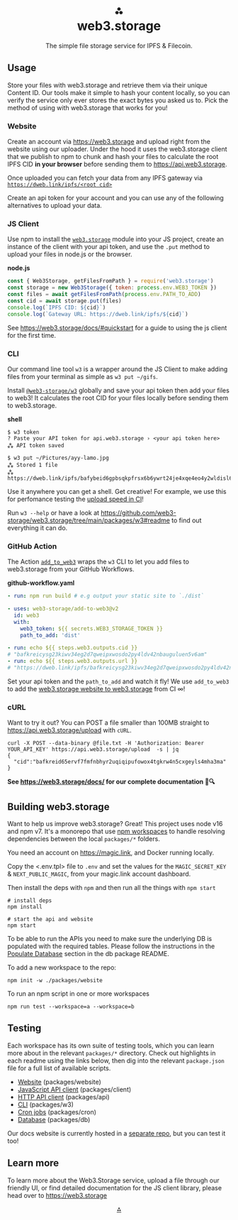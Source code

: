 <h1 align="center">⁂<br/>web3.storage</h1>
<p align="center">The simple file storage service for IPFS &amp; Filecoin.</p>

## Usage

Store your files with web3.storage and retrieve them via their unique Content ID. Our tools make it simple to hash your content locally, so you can verify the service only ever stores the exact bytes you asked us to. Pick the method of using with web3.storage that works for you!


### Website

Create an account via https://web3.storage and upload right from the website using our uploader. Under the hood it uses the web3.storage client that we publish to npm to chunk and hash your files to calculate the root IPFS CID **in your browser** before sending them to https://api.web3.storage.

Once uploaded you can fetch your data from any IPFS gateway via [`https://dweb.link/ipfs/<root cid>`](https://dweb.link/ipfs/bafkreigh2akiscaildcqabsyg3dfr6chu3fgpregiymsck7e7aqa4s52zy)

Create an api token for your account and you can use any of the following alternatives to upload your data.


### JS Client

Use npm to install the [`web3.storage`](https://www.npmjs.com/package/web3.storage) module into your JS project, create an instance of the client with your api token, and use the `.put` method to upload your files in node.js or the browser.
 
**node.js**
```js
const { Web3Storage, getFilesFromPath } = require('web3.storage')
const storage = new Web3Storage({ token: process.env.WEB3_TOKEN })
const files = await getFilesFromPath(process.env.PATH_TO_ADD)
const cid = await storage.put(files)
console.log(`IPFS CID: ${cid}`)
console.log(`Gateway URL: https://dweb.link/ipfs/${cid}`)
```

See https://web3.storage/docs/#quickstart for a guide to using the js client for the first time.
  

### CLI

Our command line tool `w3` is a wrapper around the JS Client to make adding files from your terminal as simple as `w3 put ~/gifs`.

Install [`@web3-storage/w3`](https://www.npmjs.com/package/@web3-storage/w3) globally and save your api token then add your files to web3! It calculates the root CID for your files locally before sending them to web3.storage.

**shell**
```console
$ w3 token
? Paste your API token for api.web3.storage › <your api token here>
⁂ API token saved

$ w3 put ~/Pictures/ayy-lamo.jpg
⁂ Stored 1 file
⁂ https://dweb.link/ipfs/bafybeid6gpbsqkpfrsx6b6ywrt24je4xqe4eo4y2wldisl6sk7byny5uky
```

Use it anywhere you can get a shell. Get creative! For example, we use this for perfomance testing the [upload speed in CI](https://github.com/web3-storage/web3.storage/blob/9fafc830b841da0dd6bd5319c77febaded232240/.github/workflows/cron-test.yml#L36)!

Run `w3 --help` or have a look at https://github.com/web3-storage/web3.storage/tree/main/packages/w3#readme to find out everything it can do.


### GitHub Action 

The Action [`add_to_web3`](https://github.com/marketplace/actions/add-to-web3) wraps the `w3` CLI to let you add files to web3.storage from your GitHub Workflows.

**github-workflow.yaml**
```yaml
- run: npm run build # e.g output your static site to `./dist`

- uses: web3-storage/add-to-web3@v2
  id: web3
  with:
    web3_token: ${{ secrets.WEB3_STORAGE_TOKEN }}
    path_to_add: 'dist'

- run: echo ${{ steps.web3.outputs.cid }}
# "bafkreicysg23kiwv34eg2d7qweipxwosdo2py4ldv42nbauguluen5v6am"
- run: echo ${{ steps.web3.outputs.url }}
# "https://dweb.link/ipfs/bafkreicysg23kiwv34eg2d7qweipxwosdo2py4ldv42nbauguluen5v6am"
```

Set your api token and the `path_to_add` and watch it fly! We use `add_to_web3` to add the [web3.storage website to web3.storage](https://github.com/web3-storage/web3.storage/blob/c0227a0b927fedd324287ad6ef95db857c205939/.github/workflows/website.yml#L158-L165) from CI ∞!


### cURL

Want to try it out? You can POST a file smaller than 100MB straight to https://api.web3.storage/upload with `cURL`.

```console
curl -X POST --data-binary @file.txt -H 'Authorization: Bearer YOUR_API_KEY' https://api.web3.storage/upload  -s | jq
{
  "cid":"bafkreid65ervf7fmfnbhyr2uqiqipufowox4tgkrw4n5cxgeyls4mha3ma"
}
```

**See https://web3.storage/docs/ for our complete documentation 📖🔍**


## Building web3.storage

Want to help us improve web3.storage? Great! This project uses node v16 and npm v7. It's a monorepo that use [npm workspaces](https://docs.npmjs.com/cli/v7/using-npm/workspaces) to handle resolving dependencies between the local `packages/*` folders.

You need an account on https://magic.link, and Docker running locally.

Copy the <.env.tpl> file to `.env` and set the values for the `MAGIC_SECRET_KEY` & `NEXT_PUBLIC_MAGIC`, from your magic.link account dashboard.

Then install the deps with `npm` and then run all the things with `npm start`

```console
# install deps
npm install

# start the api and website
npm start
```

To be able to run the APIs you need to make sure the underlying DB is populated with the required tables.
Please follow the instructions in the [Populate Database](./packages/db/README.md#2-populate-database) section in the db package README.


To add a new workspace to the repo:

```console
npm init -w ./packages/website
```

To run an npm script in one or more workspaces

```console
npm run test --workspace=a --workspace=b
```

## Testing

Each workspace has its own suite of testing tools, which you can learn more about in the relevant `packages/*` directory. Check out highlights in each readme using the links below, then dig into the relevant `package.json` file for a full list of available scripts. 
- [Website](https://github.com/web3-storage/web3.storage/tree/main/packages/website#readme) (packages/website)
- [JavaScript API client](https://github.com/web3-storage/web3.storage/tree/main/packages/client#readme) (packages/client)
- [HTTP API client](https://github.com/web3-storage/web3.storage/tree/main/packages/api#readme) (packages/api)
- [CLI](https://github.com/web3-storage/web3.storage/tree/main/packages/w3#readme) (packages/w3)
- [Cron jobs](https://github.com/web3-storage/web3.storage/tree/main/packages/cron#readme) (packages/cron)
- [Database](https://github.com/web3-storage/web3.storage/tree/main/packages/db#readme) (packages/db)

Our docs website is currently hosted in a [separate repo](https://github.com/web3-storage/docs), but you can test it too!

## Learn more

To learn more about the Web3.Storage service, upload a file through our friendly UI, or find detailed documentation for the JS client library, please head over to https://web3.storage


<p align="center">
  <a href="https://web3.storage">⁂</a>
</p>
